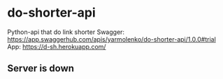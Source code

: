 # do-shorter-api
Python-api that do link shorter
Swagger: https://app.swaggerhub.com/apis/yarmolenko/do-shorter-api/1.0.0#trial
App: https://d-sh.herokuapp.com/

## Server is down
